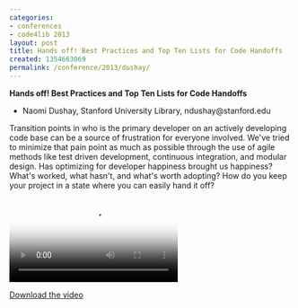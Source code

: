 ```yaml
---
categories:
- conferences
- code4lib 2013
layout: post
title: Hands off! Best Practices and Top Ten Lists for Code Handoffs
created: 1354663069
permalink: /conference/2013/dushay/
---
```

<strong>Hands off! Best Practices and Top Ten Lists for Code Handoffs</strong>

<ul>
<li>Naomi Dushay, Stanford University Library, ndushay@stanford.edu</li>
</ul>

Transition points in who is the primary developer on an actively developing code base can be a source of frustration for everyone involved. We've tried to minimize that pain point as much as possible through the use of agile methods like test driven development, continuous integration, and modular design. Has optimizing for developer happiness brought us happiness? What's worked, what hasn't, and what's worth adopting? How do you keep your project in a state where you can easily hand it off?

<video controls="" poster="https://ia801603.us.archive.org/14/items/Day3NaomiDushay/Day3-Naomi_Dushay.gif"><source src="https://ia801603.us.archive.org/14/items/Day3NaomiDushay/Day3-Naomi_Dushay.mp4" type="video/mp4"><source src="https://ia801603.us.archive.org/14/items/Day3NaomiDushay/Day3-Naomi_Dushay.ogv" type="video/ogg"></video><p><a href="https://ia801603.us.archive.org/14/items/Day3NaomiDushay/Day3-Naomi_Dushay.mp4">Download the video</a></p>
